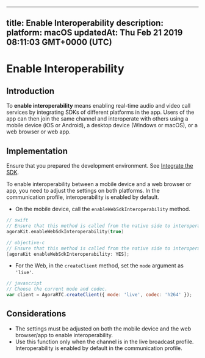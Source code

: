 
---
title: Enable Interoperability 
description: 
platform: macOS
updatedAt: Thu Feb 21 2019 08:11:03 GMT+0000 (UTC)
---
# Enable Interoperability 
## Introduction

To **enable interoperability** means enabling real-time audio and video call services by integrating SDKs of different platforms in the app. Users of the app can then join the same channel and interoperate with others using a mobile device (iOS or Android), a desktop device (Windows or macOS), or a web browser or web app.

## Implementation

Ensure that you prepared the development environment. See [Integrate the SDK](../../en/Interactive%20Broadcast/mac_video.md).

To enable interoperability between a mobile device and a web browser or app, you need to adjust the settings on both platforms. In the communication profile, interoperability is enabled by default.

* On the mobile device, call the `enableWebSdkInteroperability` method.

```swift
// swift
// Ensure that this method is called from the native side to interoperate with the Web SDK.
agoraKit.enableWebSdkInteroperability(true)
```

```objective-c
// objective-c
// Ensure that this method is called from the native side to interoperate with the Web SDK.
[agoraKit enableWebSdkInteroperability: YES];
```

*  For the Web, in the `createClient` method, set the `mode` argument as `'live'`.

```javascript
// javascript
// Choose the current mode and codec.
var client = AgoraRTC.createClient({ mode: 'live', codec: 'h264' });
```

## Considerations

* The settings must be adjusted on both the mobile device and the web browser/app to enable interoperability.
* Use this function only when the channel is in the live broadcast profile. Interoperability is enabled by default in the communication profile.

